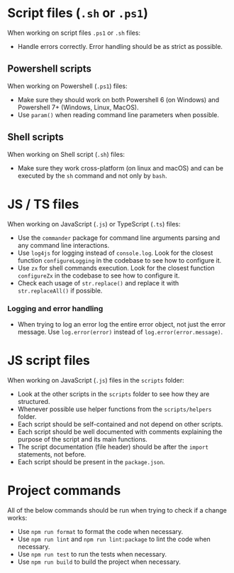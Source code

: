 # Script files (`.sh` or `.ps1`)

When working on script files `.ps1` or `.sh` files:

- Handle errors correctly. Error handling should be as strict as possible.

## Powershell scripts

When working on Powershell (`.ps1`) files:

- Make sure they should work on both Powershell 6 (on Windows) and Powershell 7+ (Windows, Linux, MacOS).
- Use `param()` when reading command line parameters when possible.

## Shell scripts

When working on Shell script (`.sh`) files:

- Make sure they work cross-platform (on linux and macOS) and can be executed by the `sh` command and not only by `bash`.

# JS / TS files

When working on JavaScript (`.js`) or TypeScript (`.ts`) files:

- Use the `commander` package for command line arguments parsing and any command line interactions.
- Use `log4js` for logging instead of `console.log`. Look for the closest function `configureLogging` in the codebase to see how to configure it.
- Use `zx` for shell commands execution. Look for the closest function `configureZx` in the codebase to see how to configure it.
- Check each usage of `str.replace()` and replace it with `str.replaceAll()` if possible.

### Logging and error handling

- When trying to log an error log the entire error object, not just the error message. Use `log.error(error)` instead of `log.error(error.message)`.

# JS script files

When working on JavaScript (`.js`) files in the `scripts` folder:

- Look at the other scripts in the `scripts` folder to see how they are structured.
- Whenever possible use helper functions from the `scripts/helpers` folder.
- Each script should be self-contained and not depend on other scripts.
- Each script should be well documented with comments explaining the purpose of the script and its main functions.
- The script documentation (file header) should be after the `import` statements, not before.
- Each script should be present in the `package.json`.

# Project commands

All of the below commands should be run when trying to check if a change works:

- Use `npm run format` to format the code when necessary.
- Use `npm run lint` and `npm run lint:package` to lint the code when necessary.
- Use `npm run test` to run the tests when necessary.
- Use `npm run build` to build the project when necessary.
